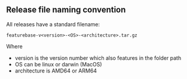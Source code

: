 ## Release file naming convention

All releases have a standard filename:

```
featurebase-v<version>-<OS>-<architecture>.tar.gz
```

Where
* version is the version number which also features in the folder path
* OS can be linux or darwin (MacOS)
* architecture is AMD64 or ARM64
